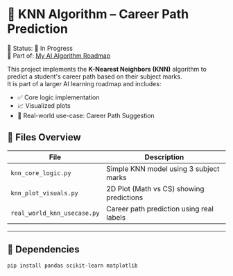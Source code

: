 # 🚀 KNN Algorithm – Career Path Prediction  
📌 Status: 🚧 In Progress  
🧠 Part of: [My AI Algorithm Roadmap](https://jawadabbasi14.github.io/the-ultimate-algorithm-blueprint/)

This project implements the **K-Nearest Neighbors (KNN)** algorithm to predict a student's career path based on their subject marks.  
It is part of a larger AI learning roadmap and includes:

- ✅ Core logic implementation
- 📈 Visualized plots
- 🧪 Real-world use-case: Career Path Suggestion

## 📁 Files Overview

| File                      | Description                               |
|---------------------------|-------------------------------------------|
| `knn_core_logic.py`       | Simple KNN model using 3 subject marks    |
| `knn_plot_visuals.py`     | 2D Plot (Math vs CS) showing predictions  |
| `real_world_knn_usecase.py` | Career path prediction using real labels  |

---

## 🔧 Dependencies

```bash
pip install pandas scikit-learn matplotlib
